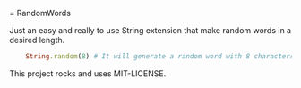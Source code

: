 = RandomWords

Just an easy and really to use String extension that make random words in a desired length.

```ruby
	String.random(8) # It will generate a random word with 8 characters
```

This project rocks and uses MIT-LICENSE.